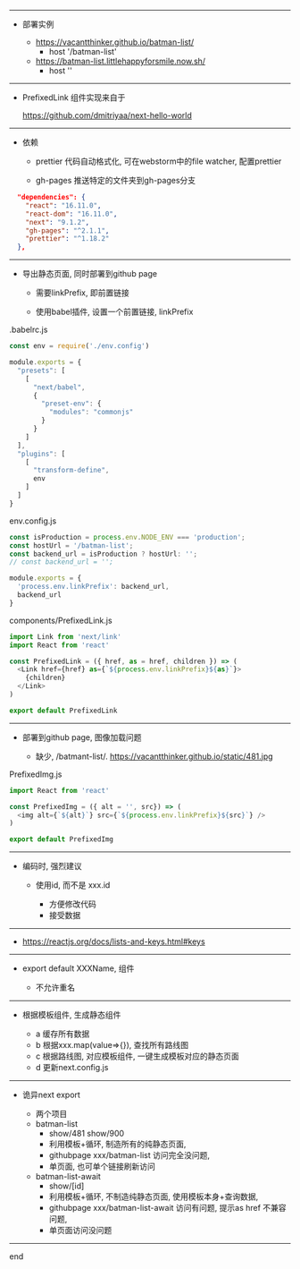 
---

 - 部署实例
    
    - https://vacantthinker.github.io/batman-list/
        - host '/batman-list'
    - https://batman-list.littlehappyforsmile.now.sh/
        - host ''

---

 - PrefixedLink 组件实现来自于

    https://github.com/dmitriyaa/next-hello-world

---

 - 依赖
    
    - prettier 代码自动格式化, 可在webstorm中的file watcher, 配置prettier
    
    - gh-pages 推送特定的文件夹到gh-pages分支

```json
  "dependencies": {
    "react": "16.11.0",
    "react-dom": "16.11.0",
    "next": "9.1.2",
    "gh-pages": "^2.1.1",
    "prettier": "^1.18.2"
  },

```

---

 - 导出静态页面, 同时部署到github page
    
    - 需要linkPrefix, 即前置链接
    
    - 使用babel插件, 设置一个前置链接, linkPrefix

.babelrc.js
```javascript
const env = require('./env.config')

module.exports = {
  "presets": [
    [
      "next/babel",
      {
        "preset-env": {
          "modules": "commonjs"
        }
      }
    ]
  ],
  "plugins": [
    [
      "transform-define",
      env
    ]
  ]
}


```

env.config.js
```javascript
const isProduction = process.env.NODE_ENV === 'production';
const hostUrl = '/batman-list';
const backend_url = isProduction ? hostUrl: '';
// const backend_url = '';

module.exports = {
  'process.env.linkPrefix': backend_url,
  backend_url
}


```

components/PrefixedLink.js
```javascript
import Link from 'next/link'
import React from 'react'

const PrefixedLink = ({ href, as = href, children }) => (
  <Link href={href} as={`${process.env.linkPrefix}${as}`}>
    {children}
  </Link>
)

export default PrefixedLink

```

---

 - 部署到github page, 图像加载问题
    
    - 缺少, /batmant-list/. https://vacantthinker.github.io/static/481.jpg

PrefixedImg.js
```javascript
import React from 'react'

const PrefixedImg = ({ alt = '', src}) => (
  <img alt={`${alt}`} src={`${process.env.linkPrefix}${src}`} />
)

export default PrefixedImg


```

---

 - 编码时, 强烈建议
    
    - 使用id, 而不是 xxx.id
    
        - 方便修改代码
        - 接受数据

---

 - https://reactjs.org/docs/lists-and-keys.html#keys

---

 - export default XXXName, 组件
    
    - 不允许重名

--- 

 - 根据模板组件, 生成静态组件
    
    - a 缓存所有数据
    - b 根据xxx.map(value=>{}), 查找所有路线图
    - c 根据路线图, 对应模板组件, 一键生成模板对应的静态页面
    - d 更新next.config.js

---

 - 诡异next export
    
    - 两个项目
    - batman-list
        - show/481 show/900
        - 利用模板+循环, 制造所有的纯静态页面, 
        - githubpage xxx/batman-list 访问完全没问题, 
        - 单页面, 也可单个链接刷新访问
    - batman-list-await
        - show/[id]
        - 利用模板+循环, 不制造纯静态页面, 使用模板本身+查询数据, 
        - githubpage xxx/batman-list-await 访问有问题, 提示as href 不兼容问题,
        - 单页面访问没问题

---
end
